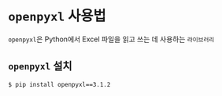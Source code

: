 # `openpyxl` 사용법
`openpyxl`은 Python에서 Excel 파일을 읽고 쓰는 데 사용하는 `라이브러리`

## `openpyxl` 설치
```bash
$ pip install openpyxl==3.1.2
```